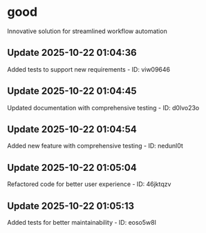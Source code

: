 # good
Innovative solution for streamlined workflow automation

## Update 2025-10-22 01:04:36
Added tests to support new requirements - ID: viw09646


## Update 2025-10-22 01:04:45
Updated documentation with comprehensive testing - ID: d0lvo23o


## Update 2025-10-22 01:04:54
Added new feature with comprehensive testing - ID: nedunl0t


## Update 2025-10-22 01:05:04
Refactored code for better user experience - ID: 46jktqzv


## Update 2025-10-22 01:05:13
Added tests for better maintainability - ID: eoso5w8l

